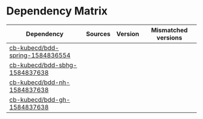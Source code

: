 # Dependency Matrix

Dependency | Sources | Version | Mismatched versions
---------- | ------- | ------- | -------------------
[cb-kubecd/bdd-spring-1584836554](https://github.com/cb-kubecd/bdd-spring-1584836554.git) |  | []() | 
[cb-kubecd/bdd-sbhg-1584837638](https://github.com/cb-kubecd/bdd-sbhg-1584837638.git) |  | []() | 
[cb-kubecd/bdd-nh-1584837638](https://github.com/cb-kubecd/bdd-nh-1584837638.git) |  | []() | 
[cb-kubecd/bdd-gh-1584837638](https://github.com/cb-kubecd/bdd-gh-1584837638.git) |  | []() | 
